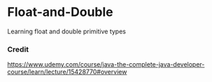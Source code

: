 # Float-and-Double

Learning float and double primitive types

### Credit
https://www.udemy.com/course/java-the-complete-java-developer-course/learn/lecture/15428770#overview
